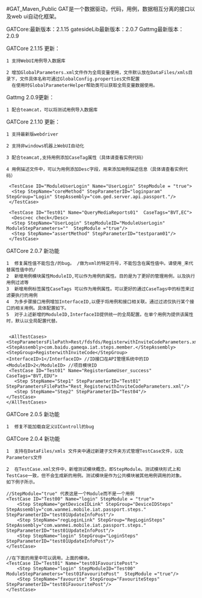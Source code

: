 #GAT_Maven_Public
GAT是一个数据驱动，代码，用例，数据相互分离的接口以及web ui自动化框架。

GATCore:最新版本：2.1.15
gatesideLib最新版本：2.0.7
Gattmg最新版本：2.0.9

  
  GATCore 2.1.15 更新：
  
    1 支持WebUI用例导入数据库

    2 增加GlobalParameters.xml文件作为全局变量使用，文件默认放在DataFiles/xmls目录下，文件具体名称可通过GlobalConfig.properties文件配置
      在使用时GlobalParameterHelper帮助类可以获取全局变量数据使用。
      
  Gattmg 2.0.9更新：
  
    1 配合teamcat，可以将测试用例导入数据库

  GATCore 2.1.10 更新：
  
    1 支持最新版webdriver
    
    2 支持非windows机器上WebUI自动化
    
    3 配合teamcat,支持用例添加CaseTag属性（具体请查看实例代码）
    
    4 用例描述文件中，可以为用例添加Desc字段，用来添加用例描述信息（具体请查看实例代码）
    
     <TestCase ID="ModuleUserLogin" Name="UserLogin" StepModule = "true">
      <Step StepName="coreMethod" StepParameterID="loginparam" StepGroup="Login" StepAssembly="com.ged.server.api.passport."/>
     </TestCase>
    
     <TestCase ID="Test01" Name="QueryMediaReports01"  CaseTags="BVT,EC">
      <Desc>ec check</Desc>
      <Step StepName="UserLogin" StepModuleID="ModuleUserLogin" ModuleStepParameters=""  StepModule ="true"/>
      <Step StepName="assertMethod" StepParameterID="testparam01"/>
     </TestCase>
   
   
  GATCore 2.0.7  新功能

    1  修复属性值不能包含/的bug。 /做为xml的特定符号，不能包含在属性值中。请使用_来代替属性值中的/
    2  新增用例模块属性ModuleID,可以作为用例的属性。目的是为了更好的管理用例，以及执行用例过滤等
    3  新增用例标签属性CaseTags 可以作为用例属性。可以更好的通过CaseTags中的标签来过滤要执行的用例
    4  为多步骤接口用例增加InterfaceID,以便于将用例和接口相关联。通过过滤仅执行某个接口的相关用例。具体配置如下。
    5  对于上述新增的ModuleID,InterfaceID提供统一的全局配置。在单个用例为提供该属性时，默认以全局配置代替。
    
    
     <AllTestCases>
    <StepParametersFilePath>Rest/fdsfds/RegisterwithInviteCodeParameters.xml</StepParametersFilePath>
    <StepAssembly>com.baidu.gameqa.iat.steps.member.</StepAssembly>
    <StepGroup>RegisterwithInviteCode</StepGroup>
    <InterfaceID>1</InterfaceID> //ID接口在API管理系统中的ID
    <ModuleID>2</ModuleID> //项目模块ID
     <TestCase ID="Test01" Name="RegisterGameUser_success" CaseTags="BVT,EDU">
       <Step StepName="Step1" StepParameterID="Test01" StepParametersFilePath="Rest_RegisterwithInviteCodeParameters.xml"/>
       <Step StepName="Step2" StepParameterID="Test04"/>
    </TestCase>
    </AllTestCases>

  GATCore 2.0.5  新功能

    1  修复不能加载自定义UIControll的bug
    
  GATCore 2.0.4 新功能
    
    1  支持在DataFiles/xmls 文件夹中通过新建子文件夹方式管理TestCase文件，以及Parameters文件
    
    2  在TestCase.xml文件中，新增测试模块概念。即StepModule。测试模块形式上和TestCase一致，但不会生成新的用例。测试模块是作为公共模块被其他用例调用的对象。
    如下例子所示。
    
    //StepModule="true" 代表这是一个Module而不是一个用例
    <TestCase ID="Test00" Name="login" StepModule = "true">
 		<Step StepName="getDeviceIDLink" StepGroup="DeviceIDSteps"  StepAssembly="com.wanmei.mobile.iat.passport.steps." StepParameterID="test01UpdateInfoPost"/>
    	<Step StepName="regLoginLink" StepGroup="RegLoginSteps" StepAssembly="com.wanmei.mobile.iat.passport.steps."  StepParameterID="test01UpdateInfoPost"/>
    	<Step StepName="login" StepGroup="LoginSteps" StepParameterID="test01UpdateInfoPost"/>
    </TestCase>  
    
    //在下面的用里中可以调用，上面的模块。
    <TestCase ID="Test01" Name="test01FavouritePost">
        <Step StepName="login" StepModuleID="Test00" ModuleStepParameters="test01FavouritePost"  StepModule ="true"/>
    	<Step StepName="favourite" StepGroup="FavouriteSteps" StepParameterID="test01FavouritePost"/>
    </TestCase>